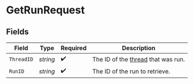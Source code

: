 # GetRunRequest


## Fields

| Field                                                             | Type                                                              | Required                                                          | Description                                                       |
| ----------------------------------------------------------------- | ----------------------------------------------------------------- | ----------------------------------------------------------------- | ----------------------------------------------------------------- |
| `ThreadID`                                                        | *string*                                                          | :heavy_check_mark:                                                | The ID of the [thread](/docs/api-reference/threads) that was run. |
| `RunID`                                                           | *string*                                                          | :heavy_check_mark:                                                | The ID of the run to retrieve.                                    |